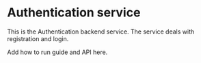 # Authentication service

This is the Authentication backend service. The service deals with registration and login.

Add how to run guide and API here.
